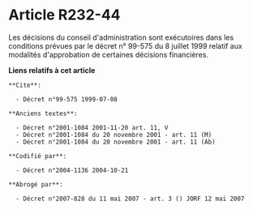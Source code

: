 # Article R232-44

Les décisions du conseil d'administration sont exécutoires dans les conditions prévues par le décret n° 99-575 du 8 juillet
1999 relatif aux modalités d'approbation de certaines décisions financières.

**Liens relatifs à cet article**

	**Cite**:

	  - Décret n°99-575 1999-07-08

	**Anciens textes**:

	  - Décret n°2001-1084 2001-11-20 art. 11, V
	  - Décret n°2001-1084 du 20 novembre 2001 - art. 11 (M)
	  - Décret n°2001-1084 du 20 novembre 2001 - art. 11 (Ab)

	**Codifié par**:

	  - Décret n°2004-1136 2004-10-21

	**Abrogé par**:

	  - Décret n°2007-828 du 11 mai 2007 - art. 3 () JORF 12 mai 2007
